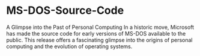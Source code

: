 # MS-DOS-Source-Code
A Glimpse into the Past of Personal Computing  In a historic move, Microsoft has made the source code for early versions of MS-DOS available to the public. This release offers a fascinating glimpse into the origins of personal computing and the evolution of operating systems.
